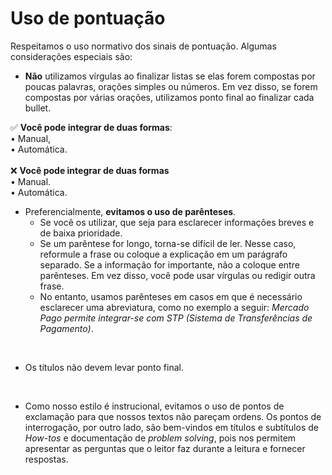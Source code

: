 # Uso de pontuação

Respeitamos o uso normativo dos sinais de pontuação. Algumas considerações especiais são:

* **Não** utilizamos vírgulas ao finalizar listas se elas forem compostas por poucas palavras, orações simples ou números. Em vez disso, se forem compostas por várias orações, utilizamos ponto final ao finalizar cada bullet. 

✅ **Você pode integrar de duas formas**: <br> • Manual,<br> • Automática. <br> <br>
❌ **Você pode integrar de duas formas** <br> • Manual. <br> • Automática.

* Preferencialmente, **evitamos o uso de parênteses**. 
    * Se você os utilizar, que seja para esclarecer informações breves e de baixa prioridade.
    * Se um parêntese for longo, torna-se difícil de ler. Nesse caso, reformule a frase ou coloque a explicação em um parágrafo separado. Se a informação for importante, não a coloque entre parênteses. Em vez disso, você pode usar vírgulas ou redigir outra frase. 
    * No entanto, usamos parênteses em casos em que é necessário esclarecer uma abreviatura, como no exemplo a seguir: *Mercado Pago permite integrar-se com STP (Sistema de Transferências de Pagamento)*.
<br>

* Os títulos não devem levar ponto final.
<br>

* Como nosso estilo é instrucional, evitamos o uso de pontos de exclamação para que nossos textos não pareçam ordens. Os pontos de interrogação, por outro lado, são bem-vindos em títulos e subtítulos de *How-tos* e documentação de *problem solving*, pois nos permitem apresentar as perguntas que o leitor faz durante a leitura e fornecer respostas.
